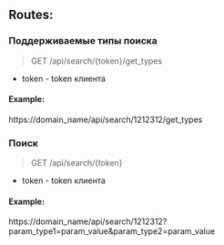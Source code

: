 ## Routes:

### Поддерживаемые типы поиска
> GET /api/search/{token}/get_types

- token - token клиента

#### Example: 
 
https://domain_name/api/search/1212312/get_types


### Поиск
> GET /api/search/{token}

- token - token клиента

#### Example: 

https://domain_name/api/search/1212312?param_type1=param_value&param_type2=param_value

